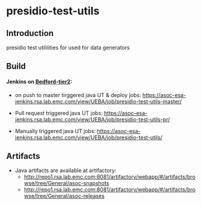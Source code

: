 # presidio-test-utils

## Introduction

presidio test utililities for used for data generators

## Build
#### Jenkins on [Bedford-tier2](https://rsabwlabauth.corp.emc.com:900/):
* on push to master tirggered java UT & deploy jobs: https://asoc-esa-jenkins.rsa.lab.emc.com/view/UEBA/job/presidio-test-utils-master/

* Pull request triggered java UT jobs: https://asoc-esa-jenkins.rsa.lab.emc.com/view/UEBA/job/presidio-test-utils-pr/

* Manually triggered java UT jobs: https://asoc-esa-jenkins.rsa.lab.emc.com/view/UEBA/job/presidio-test-utils/

## Artifacts
* Java artifacts are available at artifactory:
  * http://repo1.rsa.lab.emc.com:8081/artifactory/webapp/#/artifacts/browse/tree/General/asoc-snapshots
  * http://repo1.rsa.lab.emc.com:8081/artifactory/webapp/#/artifacts/browse/tree/General/asoc-releases
